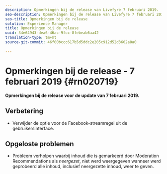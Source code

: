 ```yaml
---
description: Opmerkingen bij de release van Livefyre 7 februari 2019.
seo-description: Opmerkingen bij de release van Livefyre 7 februari 2019.
seo-title: Opmerkingen bij de release
solution: Experience Manager
title: Opmerkingen bij de release
uuid: 34e64943-dea6-46ac-9fcc-8febeab6aa42
translation-type: tm+mt
source-git-commit: 46f00bccc617b5d5ddc2e205c912d52d3602a8a0

---
```



# Opmerkingen bij de release - 7 februari 2019 {#rn020719}

**Opmerkingen bij de release voor de update van 7 februari 2019.**

## Verbetering

* Verwijder de optie voor de Facebook-streamregel uit de gebruikersinterface.

## Opgeloste problemen

* Probleem verholpen waarbij inhoud die is gemarkeerd door Moderation Recommendations als *neergezet*, niet werd weergegeven wanneer werd geprobeerd alle inhoud, inclusief neergezette inhoud, weer te geven.